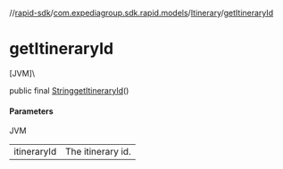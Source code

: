 //[rapid-sdk](../../../index.md)/[com.expediagroup.sdk.rapid.models](../index.md)/[Itinerary](index.md)/[getItineraryId](get-itinerary-id.md)

# getItineraryId

[JVM]\

public final [String](https://docs.oracle.com/javase/8/docs/api/java/lang/String.html)[getItineraryId](get-itinerary-id.md)()

#### Parameters

JVM

| | |
|---|---|
| itineraryId | The itinerary id. |
